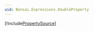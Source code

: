 ```yaml
---
uid: Bonsai.Expressions.DoubleProperty
---
```


[!include[PropertySource](~/articles/expressions-propertysource.md)]